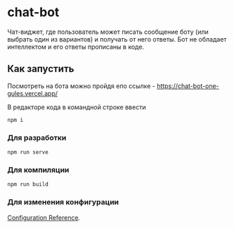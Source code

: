 # chat-bot

Чат-виджет, где пользователь может писать сообщение боту (или выбрать один из вариантов) и получать от него ответы. 
Бот не обладает интеллектом и его ответы прописаны в коде.

## Как запустить

Посмотреть на бота можно пройдя епо ссылке - https://chat-bot-one-gules.vercel.app/

В редакторе кода в командной строке ввести 
```
npm i
```
### Для разработки
```
npm run serve
```
### Для компиляции
```
npm run build
```
### Для изменения конфигурации
[Configuration Reference](https://cli.vuejs.org/config/).
